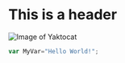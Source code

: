 # This is a header

![Image of Yaktocat](https://octodex.github.com/images/yaktocat.png)

```javascript
var MyVar="Hello World!";
```

